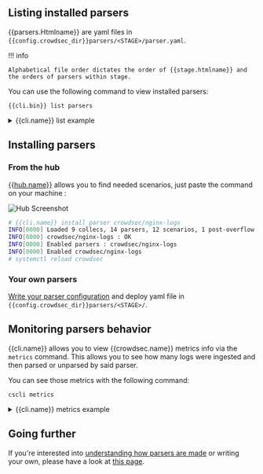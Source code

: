 
## Listing installed parsers

{{parsers.Htmlname}} are yaml files in `{{config.crowdsec_dir}}parsers/<STAGE>/parser.yaml`.

!!! info

    Alphabetical file order dictates the order of {{stage.htmlname}} and the orders of parsers within stage.

You can use the following command to view installed parsers:

```
{{cli.bin}} list parsers
```

<details>
  <summary>{{cli.name}} list example</summary>

```bash
# {{cli.name}} list parsers
INFO[0000] Loaded 9 collecs, 14 parsers, 12 scenarios, 1 post-overflow parsers 
--------------------------------------------------------------------------------------------------------------------
 NAME                       📦 STATUS    VERSION  LOCAL PATH                                                        
--------------------------------------------------------------------------------------------------------------------
 crowdsec/iptables-logs     ✔️  enabled  0.3      /etc/crowdsec/config/parsers/s01-parse/iptables-logs.yaml     
 crowdsec/dateparse-enrich  ✔️  enabled  0.4      /etc/crowdsec/config/parsers/s02-enrich/dateparse-enrich.yaml 
 crowdsec/sshd-logs         ✔️  enabled  0.3      /etc/crowdsec/config/parsers/s01-parse/sshd-logs.yaml         
 crowdsec/whitelists        ✔️  enabled  0.4      /etc/crowdsec/config/parsers/s02-enrich/whitelists.yaml       
 crowdsec/http-logs         ✔️  enabled  0.4      /etc/crowdsec/config/parsers/s02-enrich/http-logs.yaml        
 crowdsec/nginx-logs        ✔️  enabled  0.3      /etc/crowdsec/config/parsers/s01-parse/nginx-logs.yaml        
 crowdsec/syslog-logs       ✔️  enabled  0.4      /etc/crowdsec/config/parsers/s00-raw/syslog-logs.yaml         
 crowdsec/geoip-enrich      ✔️  enabled  0.4      /etc/crowdsec/config/parsers/s02-enrich/geoip-enrich.yaml     
--------------------------------------------------------------------------------------------------------------------
```

</details>


## Installing parsers

### From the hub

[{{hub.name}}]({{hub.parsers_url}}) allows you to find needed scenarios, just paste the command on your machine :

![Hub Screenshot](/assets/images/hub_parser.png)

```bash
# {{cli.name}} install parser crowdsec/nginx-logs
INFO[0000] Loaded 9 collecs, 14 parsers, 12 scenarios, 1 post-overflow parsers 
INFO[0000] crowdsec/nginx-logs : OK                     
INFO[0000] Enabled parsers : crowdsec/nginx-logs        
INFO[0000] Enabled crowdsec/nginx-logs                  
# systemctl reload crowdsec
```

### Your own parsers

[Write your parser configuration](/write_configurations/parsers/) and deploy yaml file in `{{config.crowdsec_dir}}parsers/<STAGE>/`.



## Monitoring parsers behavior

{{cli.name}} allows you to view {{crowdsec.name}} metrics info via the `metrics` command.
This allows you to see how many logs were ingested and then parsed or unparsed by said parser.

You can see those metrics with the following command:
```
cscli metrics
```

<details>
  <summary>{{cli.name}} metrics example</summary>

```bash
# {{cli.name}} metrics
...
INFO[0000] Parser Metrics:                              
+---------------------------+--------+--------+----------+
|          PARSERS          |  HITS  | PARSED | UNPARSED |
+---------------------------+--------+--------+----------+
| crowdsec/sshd-logs        |  62424 |  12922 |    49502 |
| crowdsec/syslog-logs      | 667417 | 667417 |        0 |
| crowdsec/whitelists       | 610901 | 610901 |        0 |
| crowdsec/http-logs        |    136 |     21 |      115 |
| crowdsec/iptables-logs    | 597843 | 597843 |        0 |
| crowdsec/nginx-logs       |    137 |    136 |        1 |
| crowdsec/dateparse-enrich | 610901 | 610901 |        0 |
| crowdsec/geoip-enrich     | 610836 | 610836 |        0 |
| crowdsec/non-syslog       |    137 |    137 |        0 |
+---------------------------+--------+--------+----------+

```

</details>


## Going further

If you're interested into [understanding how parsers are made](/references/parsers/) or writing your own, please have a look at [this page](/write_configurations/parsers/).

